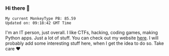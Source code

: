 ### Hi there 👋
<!-- PB START -->
```
My current MonkeyType PB: 85.59
Updated on: 09:18:42 GMT Time
```
<!-- PB END -->
I'm an IT person, just overall. I like CTFs, hacking, coding games, making Python apps. Just a lot of stuff.
You can check out my website [here](https://skill3472.github.io/).
I will probably add some interesting stuff here, when I get the idea to do so. Take care ❤️
